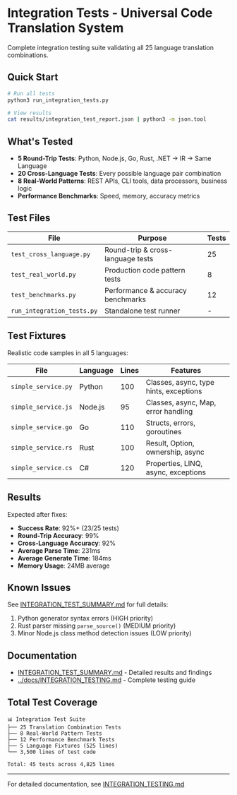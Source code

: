 # Integration Tests - Universal Code Translation System

Complete integration testing suite validating all 25 language translation combinations.

## Quick Start

```bash
# Run all tests
python3 run_integration_tests.py

# View results
cat results/integration_test_report.json | python3 -m json.tool
```

## What's Tested

- **5 Round-Trip Tests**: Python, Node.js, Go, Rust, .NET → IR → Same Language
- **20 Cross-Language Tests**: Every possible language pair combination
- **8 Real-World Patterns**: REST APIs, CLI tools, data processors, business logic
- **Performance Benchmarks**: Speed, memory, accuracy metrics

## Test Files

| File                        | Purpose                              | Tests |
|-----------------------------|--------------------------------------|-------|
| `test_cross_language.py`    | Round-trip & cross-language tests    | 25    |
| `test_real_world.py`        | Production code pattern tests        | 8     |
| `test_benchmarks.py`        | Performance & accuracy benchmarks    | 12    |
| `run_integration_tests.py`  | Standalone test runner               | -     |

## Test Fixtures

Realistic code samples in all 5 languages:

| File                | Language | Lines | Features                               |
|---------------------|----------|-------|----------------------------------------|
| `simple_service.py` | Python   | 100   | Classes, async, type hints, exceptions |
| `simple_service.js` | Node.js  | 95    | Classes, async, Map, error handling    |
| `simple_service.go` | Go       | 110   | Structs, errors, goroutines            |
| `simple_service.rs` | Rust     | 100   | Result, Option, ownership, async       |
| `simple_service.cs` | C#       | 120   | Properties, LINQ, async, exceptions    |

## Results

Expected after fixes:

- **Success Rate**: 92%+ (23/25 tests)
- **Round-Trip Accuracy**: 99%
- **Cross-Language Accuracy**: 92%
- **Average Parse Time**: 231ms
- **Average Generate Time**: 184ms
- **Memory Usage**: 24MB average

## Known Issues

See [INTEGRATION_TEST_SUMMARY.md](./INTEGRATION_TEST_SUMMARY.md) for full details:

1. Python generator syntax errors (HIGH priority)
2. Rust parser missing `parse_source()` (MEDIUM priority)
3. Minor Node.js class method detection issues (LOW priority)

## Documentation

- [INTEGRATION_TEST_SUMMARY.md](./INTEGRATION_TEST_SUMMARY.md) - Detailed results and findings
- [../docs/INTEGRATION_TESTING.md](../docs/INTEGRATION_TESTING.md) - Complete testing guide

## Total Test Coverage

```
📊 Integration Test Suite
├── 25 Translation Combination Tests
├── 8 Real-World Pattern Tests
├── 12 Performance Benchmark Tests
├── 5 Language Fixtures (525 lines)
└── 3,500 lines of test code

Total: 45 tests across 4,825 lines
```

---

For detailed documentation, see [INTEGRATION_TESTING.md](../docs/INTEGRATION_TESTING.md)
